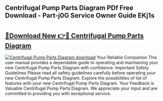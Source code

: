 ## Centrifugal Pump Parts Diagram PDf Free Download - Part-j0G Service Owner Guide EKj1s

# <h2><a href="http://dfmtlu0.blite.top/?on=Centrifugal+Pump+Parts+Diagram">🔗Download New 👉🔴 Centrifugal Pump Parts Diagram</a></h2>

[![Centrifugal Pump Parts Diagram download](https://i.imgur.com/lujVjoI.png)](http://dfmtlu0.blite.top/?on=Centrifugal+Pump+Parts+Diagram)
Your Reliable Companion This user manual provides a dependable guide to operating and maintaining your new Centrifugal Pump Parts Diagram with confidence. Important Safety Guidelines Please read all safety guidelines carefully before operating your new Centrifugal Pump Parts Diagram. Explore the possibilities of list of features with your new Centrifugal Pump Parts Diagram. Your Feedback is Valuable Centrifugal Pump Parts Diagram. We appreciate your input and are committed to providing you with exceptional service.
